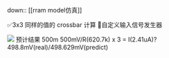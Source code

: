 down:: [[rram model仿真]]

✅3x3 同样的值的 crossbar 计算
🍅自定义输入信号发生器

![](http://cdn.ljc0606.cn/obsidian/202502111752968.png)
预计结果 500m  500mV/R(620.7k) x 3 = I(2.41uA)?  498.8mV(real)/498.629mV(predict)




